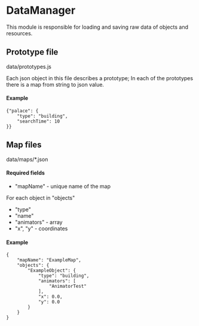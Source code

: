 # DataManager

This module is responsible for loading and saving raw data of objects and resources.


## Prototype file

data/prototypes.js

Each json object in this file describes a prototype;
In each of the prototypes there is a map from string to json value.

#### Example

	{"palace": {
		"type": "building",
		"searchTime": 10
	}}

## Map files

data/maps/*.json

#### Required fields

- "mapName" - unique name of the map

For each object in "objects"
- "type"
- "name"
- "animators" - array
- "x", "y" - coordinates

#### Example

	{
		"mapName": "ExampleMap",
		"objects": {
			"ExampleObject": {
				"type": "building",
				"animators": [
					"AnimatorTest"
				],
				"x": 0.0,
				"y": 0.0
			}
		}
	}

